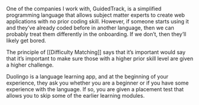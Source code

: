 ---
---

One of the companies I work with, GuidedTrack, is a simplified programming language that allows subject matter experts to create web applications with no prior coding skill. However, if someone starts using it and they’ve already coded before in another language, then we can probably treat them differently in the onboarding. If we don’t, then they’ll likely get bored.

The principle of [[Difficulty Matching]] says that it’s important would say that it’s important to make sure those with a higher prior skill level are given a higher challenge.

Duolingo is a language learning app, and at the beginning of your experience, they ask you whether you are a beginner or if you have some experience with the language. If so, you are given a placement test that allows you to skip some of the earlier learning modules.
